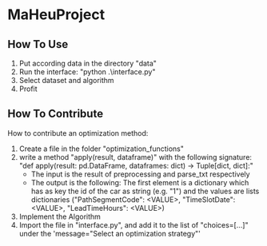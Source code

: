 # MaHeuProject

## How To Use

1. Put according data in the directory "data"
2. Run the interface: "python .\interface.py"
3. Select dataset and algorithm
4. Profit

## How To Contribute
How to contribute an optimization method:
1. Create a file in the folder "optimization_functions"
2. write a method "apply(result, dataframe)" with the following signature: "def apply(result: pd.DataFrame, dataframes: dict) -> Tuple[dict, dict]:"
   -  The input is the result of preprocessing and parse_txt respectively
   - The output is the following: The first element is a dictionary which has as key the id of the car as string (e.g. "1") and the values are lists dictionaries ("PathSegmentCode": \<VALUE>, "TimeSlotDate": \<VALUE>, "LeadTimeHours": \<VALUE>)
3. Implement the Algorithm
4. Import the file in "interface.py", and add it to the list of "choices=[...]" under the 'message="Select an optimization strategy"'

